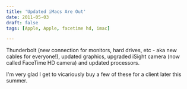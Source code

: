 ```yaml
---
title: 'Updated iMacs Are Out'
date: 2011-05-03
draft: false
tags: [Apple, Apple, facetime hd, imac]

---
```


Thunderbolt (new connection for monitors, hard drives, etc - aka new cables for everyone!), updated graphics, upgraded iSight camera (now called FaceTime HD camera) and updated processors.  
  
I'm very glad I get to vicariously buy a few of these for a client later this summer.